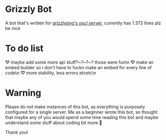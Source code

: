# Grizzly Bot

A bot that's written for [grizzlypng's osu! server.](https://discord.gg/gpng)
currently has 1.373 lines plz be nice


# To do list

**♡** maybe add some more api stuff?~?~?~? those were fun\n
**♡** make an embed builder so i don't have to fuckn make an embed for every line of code\n
**♡** more stability, less errors etcetc\n


# Warning

Please do not make instances of this bot, as everything is purposely configured for a single server.
Me as a beginner wrote this bot, so thought that maybe any of you would spend some time reading this bot and maybe understand some stuff about coding bit more 🙏

Thank you!
